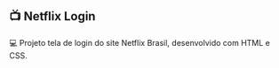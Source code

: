 ## 📺 Netflix Login



   💻 Projeto tela de login do site Netflix Brasil, desenvolvido com HTML e CSS.


